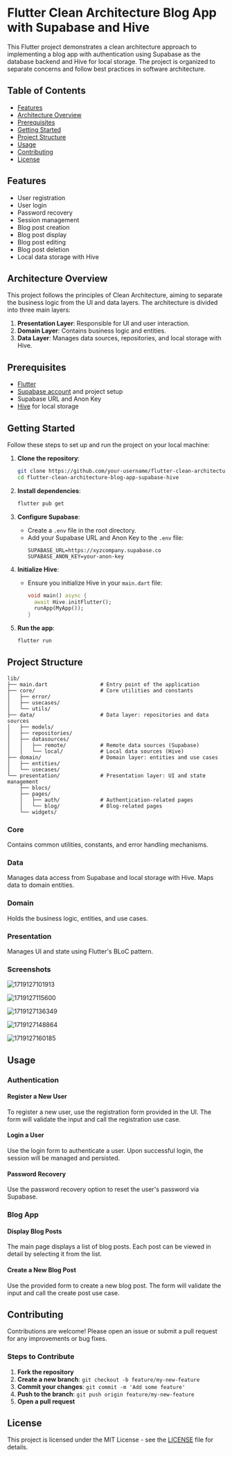 # Flutter Clean Architecture Blog App with Supabase and Hive

This Flutter project demonstrates a clean architecture approach to implementing a blog app with authentication using Supabase as the database backend and Hive for local storage. The project is organized to separate concerns and follow best practices in software architecture.

## Table of Contents

- [Features](#features)
- [Architecture Overview](#architecture-overview)
- [Prerequisites](#prerequisites)
- [Getting Started](#getting-started)
- [Project Structure](#project-structure)
- [Usage](#usage)
- [Contributing](#contributing)
- [License](#license)

## Features

- User registration
- User login
- Password recovery
- Session management
- Blog post creation
- Blog post display
- Blog post editing
- Blog post deletion
- Local data storage with Hive

## Architecture Overview

This project follows the principles of Clean Architecture, aiming to separate the business logic from the UI and data layers. The architecture is divided into three main layers:

1. **Presentation Layer**: Responsible for UI and user interaction.
2. **Domain Layer**: Contains business logic and entities.
3. **Data Layer**: Manages data sources, repositories, and local storage with Hive.

## Prerequisites

- [Flutter](https://flutter.dev/docs/get-started/install)
- [Supabase account](https://supabase.io/) and project setup
- Supabase URL and Anon Key
- [Hive](https://pub.dev/packages/hive) for local storage

## Getting Started

Follow these steps to set up and run the project on your local machine:

1. **Clone the repository**:

   ```sh
   git clone https://github.com/your-username/flutter-clean-architecture-blogApp.git
   cd flutter-clean-architecture-blog-app-supabase-hive
   ```

2. **Install dependencies**:

   ```sh
   flutter pub get
   ```

3. **Configure Supabase**:

   - Create a `.env` file in the root directory.
   - Add your Supabase URL and Anon Key to the `.env` file:
     ```
     SUPABASE_URL=https://xyzcompany.supabase.co
     SUPABASE_ANON_KEY=your-anon-key
     ```

4. **Initialize Hive**:

   - Ensure you initialize Hive in your `main.dart` file:
     ```dart
     void main() async {
       await Hive.initFlutter();
       runApp(MyApp());
     }
     ```

5. **Run the app**:

   ```sh
   flutter run
   ```

## Project Structure

```
lib/
├── main.dart                 # Entry point of the application
├── core/                     # Core utilities and constants
│   ├── error/
│   ├── usecases/
│   └── utils/
├── data/                     # Data layer: repositories and data sources
│   ├── models/
│   ├── repositories/
│   ├── datasources/
│   │   ├── remote/           # Remote data sources (Supabase)
│   │   └── local/            # Local data sources (Hive)
├── domain/                   # Domain layer: entities and use cases
│   ├── entities/
│   └── usecases/
└── presentation/             # Presentation layer: UI and state management
    ├── blocs/
    ├── pages/
    │   ├── auth/             # Authentication-related pages
    │   └── blog/             # Blog-related pages
    └── widgets/
```

### Core

Contains common utilities, constants, and error handling mechanisms.

### Data

Manages data access from Supabase and local storage with Hive. Maps data to domain entities.

### Domain

Holds the business logic, entities, and use cases.

### Presentation

Manages UI and state using Flutter's BLoC pattern.

### Screenshots

![1719127101913](image/README/1719127101913.png)

![1719127115600](image/README/1719127115600.png)

![1719127136349](image/README/1719127136349.png)

![1719127148864](image/README/1719127148864.png)

![1719127160185](image/README/1719127160185.png)

## Usage

### Authentication

#### Register a New User

To register a new user, use the registration form provided in the UI. The form will validate the input and call the registration use case.

#### Login a User

Use the login form to authenticate a user. Upon successful login, the session will be managed and persisted.

#### Password Recovery

Use the password recovery option to reset the user's password via Supabase.

### Blog App

#### Display Blog Posts

The main page displays a list of blog posts. Each post can be viewed in detail by selecting it from the list.

#### Create a New Blog Post

Use the provided form to create a new blog post. The form will validate the input and call the create post use case.

## Contributing

Contributions are welcome! Please open an issue or submit a pull request for any improvements or bug fixes.

### Steps to Contribute

1. **Fork the repository**
2. **Create a new branch**: `git checkout -b feature/my-new-feature`
3. **Commit your changes**: `git commit -m 'Add some feature'`
4. **Push to the branch**: `git push origin feature/my-new-feature`
5. **Open a pull request**

## License

This project is licensed under the MIT License - see the [LICENSE](LICENSE) file for details.
